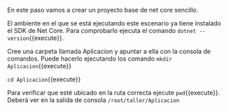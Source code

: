En este paso vamos a crear un proyecto base de net core sencillo.

El ambiente en el que se está ejecutando este escenario ya tiene instalado el SDK de Net Core. Para comprobarlo ejecuta el comando `dotnet --version`{{execute}}.

Cree una carpeta llamada Aplicacion y apuntar a ella con la consola de comandos. Puede hacerlo ejecutando los comando `mkdir Aplicacion`{{execute}}

`cd Aplicacion`{{execute}}

Para verificar que esté ubicado en la ruta correcta ejecute `pwd`{{execute}}. Deberá ver en la salida de consola `/root/taller/Aplicacion`